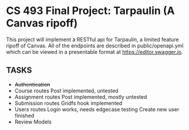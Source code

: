 # CS 493 Final Project: Tarpaulin (A Canvas ripoff)
This project will implement a RESTful api for Tarpaulin, a limited feature 
ripoff of Canvas.  All of the endpoints are described in public/openapi.yml 
which can be viewed in a presentable format at https://editor.swagger.io. 

## TASKS
 - ~~Authentication~~
 - Course routes
    Post implemented, untested
 - Assignment routes
    Post implemented, mostly untested
 - Submission routes
    Gridfs hook implemented
 - Users routes
    Login works, needs edgecase testing
    Create new user finished
 - Review Models
